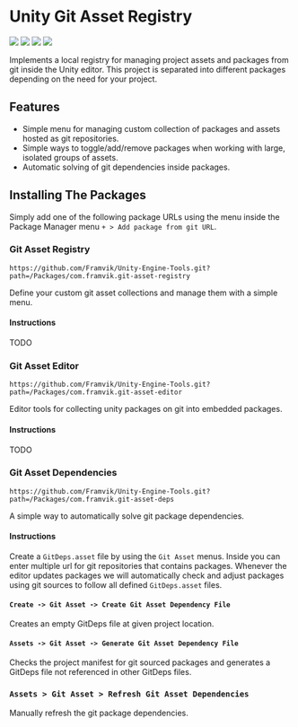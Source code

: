 # Unity Git Asset Registry

![](https://img.shields.io/github/stars/Framvik/Unity-Git-Asset-Registry) ![](https://img.shields.io/github/forks/Framvik/Unity-Git-Asset-Registry) ![](https://img.shields.io/github/release/Framvik/Unity-Git-Asset-Registry) ![](https://img.shields.io/github/issues/Framvik/Unity-Git-Asset-Registry)

Implements a local registry for managing project assets and packages from git inside the Unity editor. This project is separated into different packages depending on the need for your project.

## Features
- Simple menu for managing custom collection of packages and assets hosted as git repositories.
- Simple ways to toggle/add/remove packages when working with large, isolated groups of assets.
- Automatic solving of git dependencies inside packages.

## Installing The Packages

Simply add one of the following package URLs using the menu inside the Package Manager menu `+ > Add package from git URL`.

### Git Asset Registry
```
https://github.com/Framvik/Unity-Engine-Tools.git?path=/Packages/com.framvik.git-asset-registry
```
Define your custom git asset collections and manage them with a simple menu.

#### Instructions
TODO

### Git Asset Editor
```
https://github.com/Framvik/Unity-Engine-Tools.git?path=/Packages/com.framvik.git-asset-editor
```
Editor tools for collecting unity packages on git into embedded packages.

#### Instructions
TODO

### Git Asset Dependencies
```
https://github.com/Framvik/Unity-Engine-Tools.git?path=/Packages/com.framvik.git-asset-deps
```
A simple way to automatically solve git package dependencies.

#### Instructions
Create a `GitDeps.asset` file by using the `Git Asset` menus. Inside you can enter multiple url for git repositories that contains packages. Whenever the editor updates packages we will automatically check and adjust packages using git sources to follow all defined `GitDeps.asset` files.

#### `Create -> Git Asset -> Create Git Asset Dependency File`
Creates an empty GitDeps file at given project location.

#### `Assets -> Git Asset -> Generate Git Asset Dependency File`<br>
Checks the project manifest for git sourced packages and generates a GitDeps file not referenced in other GitDeps files.

### `Assets > Git Asset > Refresh Git Asset Dependencies`
Manually refresh the git package dependencies.